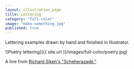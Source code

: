 ```yaml
---
layout: illustration_page
title: Lettering
category: "full-color"
image: "make-something.jpg"
published: true
---
```


Lettering examples drawn by hand and finished in Illustrator. 

![Poetry lettering]({{ site.url }}/images/full-color/poetry.jpg)

A line from [Richard Siken's "Scheherazade."](http://yupnet.org/siken/2008/03/21/scheherazade/)





